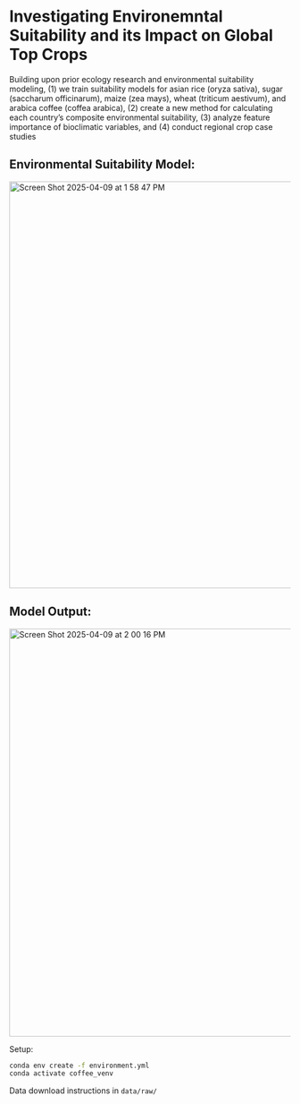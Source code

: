 # Investigating Environemntal Suitability and its Impact on Global Top Crops

Building upon prior ecology research and environmental suitability modeling, (1) we train suitability models for asian rice (oryza sativa), sugar (saccharum officinarum), maize (zea mays), wheat (triticum aestivum), and arabica coffee (coffea arabica), (2) create a new method for calculating each country’s composite environmental suitability, (3) analyze feature importance of bioclimatic variables, and (4) conduct regional crop case studies

## Environmental Suitability Model:
<img width="727" alt="Screen Shot 2025-04-09 at 1 58 47 PM" src="https://github.com/user-attachments/assets/fff4e7a0-b048-4b0d-98fe-c3388fc4a7bb" />

## Model Output:
<img width="729" alt="Screen Shot 2025-04-09 at 2 00 16 PM" src="https://github.com/user-attachments/assets/c9db00e8-534e-4b3d-b6b3-352c4f038054" />


Setup:
```bash
conda env create -f environment.yml
conda activate coffee_venv
```

Data download instructions in `data/raw/`

